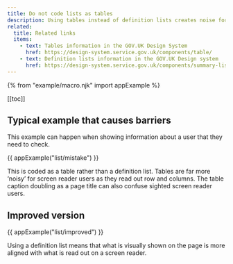 ```yaml
---
title: Do not code lists as tables
description: Using tables instead of definition lists creates noise for screen reader users.
related:
  title: Related links
  items:
    - text: Tables information in the GOV.UK Design System
      href: https://design-system.service.gov.uk/components/table/
    - text: Definition lists information in the GOV.UK Design system
      href: https://design-system.service.gov.uk/components/summary-list/
---
```


{% from "example/macro.njk" import appExample %}

[[toc]]

## Typical example that causes barriers

This example can happen when showing information about a user that they need to check.

{{ appExample("list/mistake") }}

This is coded as a table rather than a definition list. Tables are far more ‘noisy’ for screen reader users as they read out row and columns. The table caption doubling as a page title can also confuse sighted screen reader users.

## Improved version

{{ appExample("list/improved") }}

Using a definition list means that what is visually shown on the page is more aligned with what is read out on a screen reader.
